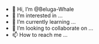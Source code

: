 - 👋 Hi, I’m @Beluga-Whale
- 👀 I’m interested in ...
- 🌱 I’m currently learning ...
- 💞️ I’m looking to collaborate on ...
- 📫 How to reach me ...

<!---
Beluga-Whale/Beluga-Whale is a ✨ special ✨ repository because its `README.md` (this file) appears on your GitHub profile.
You can click the Preview link to take a look at your changes.
--->
